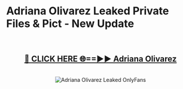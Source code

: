 # Adriana Olivarez Leaked Private Files & Pict - New Update
<br>
<div align="center">
<h2><a href="https://mediafilles.blogspot.com/?title=Adriana_Olivarez" rel="nofollow">🔴 CLICK HERE 🌐==►► Adriana Olivarez</a></h2>
<br>
<a href="https://mediafilles.blogspot.com/?title=Adriana_Olivarez" rel="nofollow" data-target="animated-image.originalLink"><img src="https://i.ibb.co.com/WyWwxjT/player-gif2.gif" alt="Adriana Olivarez Leaked OnlyFans" style="max-width: 100%; display: inline-block;" data-target="animated-image.originalImage"></a>
</div>
<br>